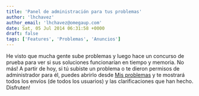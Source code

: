 ```yaml
---
title: 'Panel de administración para tus problemas'
author: 'lhchavez'
author_email: 'lhchavez@omegaup.com'
date: Sat, 05 Jul 2014 06:31:58 +0000
draft: false
tags: ['Features', 'Problemas', 'Anuncios']
---
```


He visto que mucha gente sube problemas y luego hace un concurso de prueba para ver si sus soluciones funcionarían en tiempo y memoria. No más! A partir de hoy, si tú subiste un problema o te dieron permisos de administrador para él, puedes abrirlo desde [Mis problemas](https://omegaup.com/problem/mine/) y te mostrará todos los envíos (de todos los usuarios) y las clarificaciones que han hecho. Disfruten!